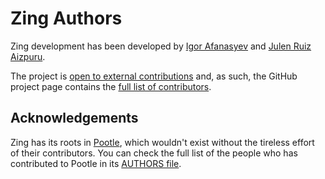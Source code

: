 Zing Authors
============

Zing development has been developed by [Igor Afanasyev](https://github.com/iafan)
and [Julen Ruiz Aizpuru](https://github.com/julen).

The project is [open to external
contributions](https://github.com/serge-community/zing/blob/master/CONTRIBUTING.md)
and, as such, the GitHub project page contains the [full list of
contributors](https://github.com/serge-community/zing/contributors).

Acknowledgements
----------------

Zing has its roots in [Pootle](https://github.com/translate/pootle), which
wouldn't exist without the tireless effort of their contributors. You can check
the full list of the people who has contributed to Pootle in its [AUTHORS
file](https://github.com/translate/pootle/blob/master/AUTHORS).
